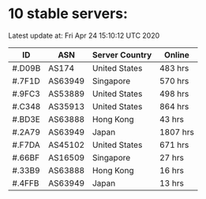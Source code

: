 # 10 stable servers:

Latest update at: Fri Apr 24 15:10:12 UTC 2020

| ID | ASN | Server Country | Online |
| -- | --- | -------------- | ------ |
| #.D09B | AS174 | United States | 483 hrs |
| #.7F1D | AS63949 | Singapore | 570 hrs |
| #.9FC3 | AS53889 | United States | 498 hrs |
| #.C348 | AS35913 | United States | 864 hrs |
| #.BD3E | AS63888 | Hong Kong | 43 hrs |
| #.2A79 | AS63949 | Japan | 1807 hrs |
| #.F7DA | AS45102 | United States | 671 hrs |
| #.66BF | AS16509 | Singapore | 27 hrs |
| #.33B9 | AS63888 | Hong Kong | 16 hrs |
| #.4FFB | AS63949 | Japan | 13 hrs |

